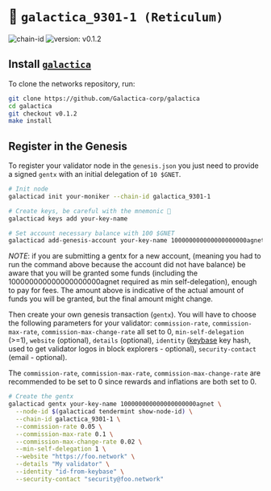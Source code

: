# 🔗 `galactica_9301-1 (Reticulum)`

![chain-id](https://img.shields.io/badge/chain%20id-galactica_9301--1-blue?style=for-the-badge)
![version: v0.1.2](https://img.shields.io/badge/version-v0.1.2-green?style=for-the-badge)


## Install [`galactica`](https://github.com/Galactica-corp/galactica)

To clone the networks repository, run:

```sh
git clone https://github.com/Galactica-corp/galactica
cd galactica
git checkout v0.1.2
make install
```

## Register in the Genesis

To register your validator node in the `genesis.json` you just need to provide a signed `gentx` with an initial delegation of `10 $GNET`.

```sh
# Init node
galacticad init your-moniker --chain-id galactica_9301-1

# Create keys, be careful with the mnemonic 👀
galacticad keys add your-key-name

# Set account necessary balance with 100 $GNET
galacticad add-genesis-account your-key-name 100000000000000000000agnet --keyring-backend=os
```
*NOTE*: if you are submitting a gentx for a new account, (meaning you had to run the command above because the account did not have balance) be aware that you will be granted some funds (including the 100000000000000000000agnet required as min self-delegation), enough to pay for fees. The amount above is indicative of the actual amount of funds you will be granted, but the final amount might change.

Then create your own genesis transaction (`gentx`). You will have to choose the following parameters for your validator: `commission-rate`, `commission-max-rate`, `commission-max-change-rate` all set to 0, `min-self-delegation` (>=1), `website` (optional), `details` (optional), `identity` ([keybase](https://keybase.io) key hash, used to get validator logos in block explorers - optional), `security-contact` (email - optional).

The `commission-rate`, `commission-max-rate`, `commission-max-change-rate` are recommended to be set to 0  since rewards and inflations are both set to 0.

```sh
# Create the gentx
galacticad gentx your-key-name 100000000000000000000agnet \
  --node-id $(galacticad tendermint show-node-id) \
  --chain-id galactica_9301-1 \
  --commission-rate 0.05 \
  --commission-max-rate 0.1 \
  --commission-max-change-rate 0.02 \
  --min-self-delegation 1 \
  --website "https://foo.network" \
  --details "My validator" \
  --identity "id-from-keybase" \
  --security-contact "security@foo.network"
```
